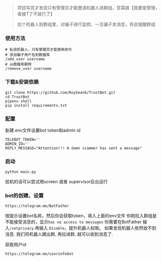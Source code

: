 > 项目写完才发现只有管理员才能邀请机器人进群组，甘霖娘【我要是管理，直接T了不就行了】


> 拉个机器人到群组里，对骗子进行监控，一旦骗子发消息，将会提醒群组

### 使用方法
```angular2html
# 私信机器人，只有管理员才能使用命令
# 添加骗子用户名到数据库
/add_user username
# 从数据库删除
/remove_user username
```
### 下载&安装依赖

```angular2html
git clone https://github.com/RoySean6/TrustBot.git
cd TrustBot
pipenv shell
pip install requirements.txt
```

### 配置
新建.env文件设置bot token和admin id
```angular2html
TELEBOT_TOKEN=''
ADMIN_ID=''
REPLY_MESSAGE="Attention!!! A damn scammer has sent a message"
```
### 启动
```angular2html
python main.py
```
挂机的话可以尝试用screen 或者 supervisor后台运行

### bot的创建、设置

```angular2html
https://telegram.me/BotFather
```
按提示设置bot名称，然后你会获取token，填入上面的env文件
你刚拉入群组是不能接受消息的，显示`has no access to messages`
你需要在BotFather 输入`/setprivacy`
再输入 `Disable`，提升机器人权限。
如果发现机器人依然收不到消息.
我们将机器人踢出群, 再拉进群, 就可以收到消息了.

获取用户id
```angular2html
https://telegram.me/userinfobot
```
